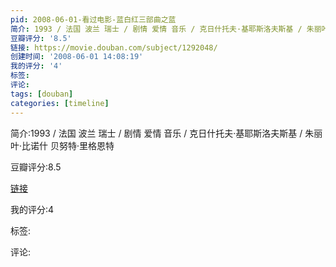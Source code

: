 ```yaml
---
pid: 2008-06-01-看过电影-蓝白红三部曲之蓝
简介: 1993 / 法国 波兰 瑞士 / 剧情 爱情 音乐 / 克日什托夫·基耶斯洛夫斯基 / 朱丽叶·比诺什 贝努特·里格恩特
豆瓣评分: '8.5'
链接: https://movie.douban.com/subject/1292048/
创建时间: '2008-06-01 14:08:19'
我的评分: '4'
标签:
评论:
tags: [douban]
categories: [timeline]
---
```

简介:1993 / 法国 波兰 瑞士 / 剧情 爱情 音乐 / 克日什托夫·基耶斯洛夫斯基 / 朱丽叶·比诺什 贝努特·里格恩特

豆瓣评分:8.5

[链接](https://movie.douban.com/subject/1292048/)

我的评分:4

标签:

评论:

